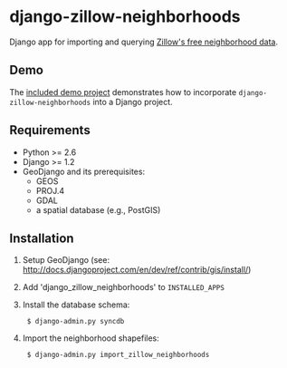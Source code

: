 django-zillow-neighborhoods
===========================

Django app for importing and querying [Zillow's free neighborhood data](http://www.zillow.com/howto/api/neighborhood-boundaries.htm).


Demo
----

The [included demo project](https://github.com/claymation/django-zillow-neighborhoods/demo) demonstrates how to incorporate `django-zillow-neighborhoods` into a Django project.


Requirements
------------

* Python >= 2.6
* Django >= 1.2
* GeoDjango and its prerequisites:
  * GEOS
  * PROJ.4
  * GDAL
  * a spatial database (e.g., PostGIS)


Installation
------------

1. Setup GeoDjango (see: http://docs.djangoproject.com/en/dev/ref/contrib/gis/install/)

2. Add 'django_zillow_neighborhoods' to `INSTALLED_APPS`

3. Install the database schema:

        $ django-admin.py syncdb

4. Import the neighborhood shapefiles:

        $ django-admin.py import_zillow_neighborhoods
